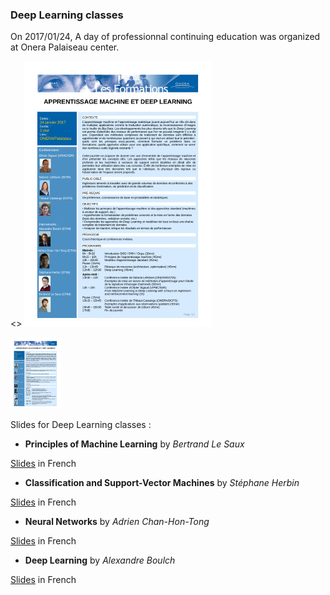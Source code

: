 ### Deep Learning classes

On 2017/01/24, A day of professionnal continuing education was organized at Onera Palaiseau center. 

<> ![Program](education/DLDay_20170124_program.jpg "Deep Learning Day 2017/01/24 program")

 [<img src="education/DLDay_20170124_program.jpg" alt="Deep Learning Day 2017/01/24 progra" width="80">](education/DLDay_20170124_program.pdf)


Slides for Deep Learning classes :

* **Principles of Machine Learning** by *Bertrand Le Saux*

[Slides](education/DL2017_01_BLS.pdf) in French

* **Classification and Support-Vector Machines** by *Stéphane Herbin*

[Slides](education/DL2017_02_SH.pdf) in French

* **Neural Networks** by *Adrien Chan-Hon-Tong*

[Slides](education/DL2017_03_ACHT.pdf) in French

* **Deep Learning** by *Alexandre Boulch*

[Slides](education/DL2017_04_AB.pdf) in French
